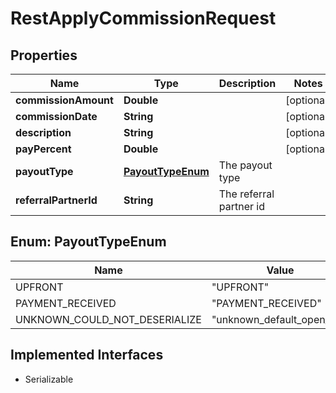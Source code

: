 

# RestApplyCommissionRequest


## Properties

| Name | Type | Description | Notes |
|------------ | ------------- | ------------- | -------------|
|**commissionAmount** | **Double** |  |  [optional] |
|**commissionDate** | **String** |  |  [optional] |
|**description** | **String** |  |  [optional] |
|**payPercent** | **Double** |  |  [optional] |
|**payoutType** | [**PayoutTypeEnum**](#PayoutTypeEnum) | The payout type |  |
|**referralPartnerId** | **String** | The referral partner id |  |



## Enum: PayoutTypeEnum

| Name | Value |
|---- | -----|
| UPFRONT | &quot;UPFRONT&quot; |
| PAYMENT_RECEIVED | &quot;PAYMENT_RECEIVED&quot; |
| UNKNOWN_COULD_NOT_DESERIALIZE | &quot;unknown_default_open_api&quot; |


## Implemented Interfaces

* Serializable

